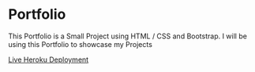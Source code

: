 # Portfolio

This Portfolio is a Small Project using HTML / CSS and Bootstrap. I will be using this Portfolio to showcase my Projects 



[Live Heroku Deployment](https://portfolio-wd-mohan.herokuapp.com/)
